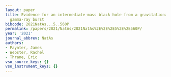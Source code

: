 ```yaml
---
layout: paper
title: Evidence for an intermediate-mass black hole from a gravitationally lensed
  gamma-ray burst
bibcode: 2021NatAs...5..560P
permalink: /papers/2021/NatAs/2021NatAs%2E%2E%2E5%2E%2E560P/
year: '2021'
journal_abbrev: NatAs
authors:
- Paynter, James
- Webster, Rachel
- Thrane, Eric
vso_source_keys: {}
vso_instrument_keys: {}
---
```

